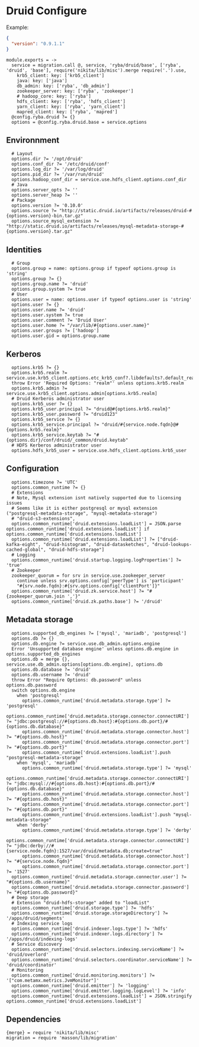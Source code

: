 
# Druid Configure

Example:

```json
{
  "version": "0.9.1.1"
}
```

    module.exports = ->
      service = migration.call @, service, 'ryba/druid/base', ['ryba', 'druid', 'base'], require('nikita/lib/misc').merge require('.').use,
        krb5_client: key: ['krb5_client']
        java: key: ['java']
        db_admin: key: ['ryba', 'db_admin']
        zookeeper_server: key: ['ryba', 'zookeeper']
        # hadoop_core: key: ['ryba']
        hdfs_client: key: ['ryba', 'hdfs_client']
        yarn_client: key: ['ryba', 'yarn_client']
        mapred_client: key: ['ryba', 'mapred']
      @config.ryba.druid ?= {}
      options = @config.ryba.druid.base = service.options

## Environnment

      # Layout
      options.dir ?= '/opt/druid'
      options.conf_dir ?= '/etc/druid/conf'
      options.log_dir ?= '/var/log/druid'
      options.pid_dir ?= '/var/run/druid'
      options.hadoop_conf_dir = service.use.hdfs_client.options.conf_dir
      # Java
      options.server_opts ?= ''
      options.server_heap ?= ''
      # Package
      options.version ?= '0.10.0'
      options.source ?= "http://static.druid.io/artifacts/releases/druid-#{options.version}-bin.tar.gz"
      options.source_mysql_extension ?= "http://static.druid.io/artifacts/releases/mysql-metadata-storage-#{options.version}.tar.gz"

## Identities

      # Group
      options.group = name: options.group if typeof options.group is 'string'
      options.group ?= {}
      options.group.name ?= 'druid'
      options.group.system ?= true
      # User
      options.user = name: options.user if typeof options.user is 'string'
      options.user ?= {}
      options.user.name ?= 'druid'
      options.user.system ?= true
      options.user.comment ?= 'Druid User'
      options.user.home ?= "/var/lib/#{options.user.name}"
      options.user.groups ?= ['hadoop']
      options.user.gid = options.group.name

## Kerberos

      options.krb5 ?= {}
      options.krb5.realm ?= service.use.krb5_client.options.etc_krb5_conf?.libdefaults?.default_realm
      throw Error 'Required Options: "realm"' unless options.krb5.realm
      options.krb5.admin ?= service.use.krb5_client.options.admin[options.krb5.realm]
      # Druid Kerberos administrator user
      options.krb5_user ?= {}
      options.krb5_user.principal ?= "druid@#{options.krb5.realm}"
      options.krb5_user.password ?= "druid123"
      options.krb5_service ?= {}
      options.krb5_service.principal ?= "druid/#{service.node.fqdn}@#{options.krb5.realm}"
      options.krb5_service.keytab ?= "#{options.dir}/conf/druid/_common/druid.keytab"
      # HDFS Kerberos administrator user
      options.hdfs_krb5_user = service.use.hdfs_client.options.krb5_user

## Configuration

      options.timezone ?= 'UTC'
      options.common_runtime ?= {}
      # Extensions
      # Note, Mysql extension isnt natively supported due to licensing issues
      # Seems like it is either postgresql or mysql extension ("postgresql-metadata-storage", "mysql-metadata-storage")
      # "druid-s3-extensions",
      options.common_runtime['druid.extensions.loadList'] = JSON.parse options.common_runtime['druid.extensions.loadList'] if options.common_runtime['druid.extensions.loadList']
      options.common_runtime['druid.extensions.loadList'] ?= ["druid-kafka-eight", "druid-histogram", "druid-datasketches", "druid-lookups-cached-global", "druid-hdfs-storage"]
      # Logging
      options.common_runtime['druid.startup.logging.logProperties'] ?= 'true'
      # Zookeeper
      zookeeper_quorum = for srv in service.use.zookeeper_server
        continue unless srv.options.config['peerType'] is 'participant'
        "#{srv.node.fqdn}:#{srv.options.config['clientPort']}"
      options.common_runtime['druid.zk.service.host'] ?= "#{zookeeper_quorum.join ','}"
      options.common_runtime['druid.zk.paths.base'] ?= '/druid'

## Metadata storage

      options.supported_db_engines ?= ['mysql', 'mariadb', 'postgresql']
      options.db ?= {}
      options.db.engine ?= service.use.db_admin.options.engine
      Error 'Unsupported database engine' unless options.db.engine in options.supported_db_engines
      options.db = merge {}, service.use.db_admin.options[options.db.engine], options.db
      options.db.database ?= 'druid'
      options.db.username ?= 'druid'
      throw Error "Require Options: db.password" unless options.db.password
      switch options.db.engine
        when 'postgresql'
          options.common_runtime['druid.metadata.storage.type'] ?= 'postgresql'
          options.common_runtime['druid.metadata.storage.connector.connectURI'] ?= "jdbc:postgresql://#{options.db.host}:#{options.db.port}/#{options.db.database}"
          options.common_runtime['druid.metadata.storage.connector.host'] ?= "#{options.db.host}"
          options.common_runtime['druid.metadata.storage.connector.port'] ?= "#{options.db.port}"
          options.common_runtime['druid.extensions.loadList'].push "postgresql-metadata-storage"
        when 'mysql', 'mariadb'
          options.common_runtime['druid.metadata.storage.type'] ?= 'mysql'
          options.common_runtime['druid.metadata.storage.connector.connectURI'] ?= "jdbc:mysql://#{options.db.host}:#{options.db.port}/#{options.db.database}"
          options.common_runtime['druid.metadata.storage.connector.host'] ?= "#{options.db.host}"
          options.common_runtime['druid.metadata.storage.connector.port'] ?= "#{options.db.port}"
          options.common_runtime['druid.extensions.loadList'].push "mysql-metadata-storage"
        when 'derby'
          options.common_runtime['druid.metadata.storage.type'] ?= 'derby'
          options.common_runtime['druid.metadata.storage.connector.connectURI'] ?= "jdbc:derby://#{service.node.fqdn}:1527/var/druid/metadata.db;create=true"
          options.common_runtime['druid.metadata.storage.connector.host'] ?= "#{service.node.fqdn}"
          options.common_runtime['druid.metadata.storage.connector.port'] ?= '1527'
      options.common_runtime['druid.metadata.storage.connector.user'] ?= "#{options.db.username}"
      options.common_runtime['druid.metadata.storage.connector.password'] ?= "#{options.db.password}"
      # Deep storage
      # Extension "druid-hdfs-storage" added to "loadList"
      options.common_runtime['druid.storage.type'] ?= 'hdfs'
      options.common_runtime['druid.storage.storageDirectory'] ?= '/apps/druid/segments'
      # Indexing service logs
      options.common_runtime['druid.indexer.logs.type'] ?= 'hdfs'
      options.common_runtime['druid.indexer.logs.directory'] ?= '/apps/druid/indexing-logs'
      # Service discovery
      options.common_runtime['druid.selectors.indexing.serviceName'] ?= 'druid/overlord'
      options.common_runtime['druid.selectors.coordinator.serviceName'] ?= 'druid/coordinator'
      # Monitoring
      options.common_runtime['druid.monitoring.monitors'] ?= '["com.metamx.metrics.JvmMonitor"]'
      options.common_runtime['druid.emitter'] ?= 'logging'
      options.common_runtime['druid.emitter.logging.logLevel'] ?= 'info'
      options.common_runtime['druid.extensions.loadList'] = JSON.stringify options.common_runtime['druid.extensions.loadList']

## Dependencies

    {merge} = require 'nikita/lib/misc'
    migration = require 'masson/lib/migration'
